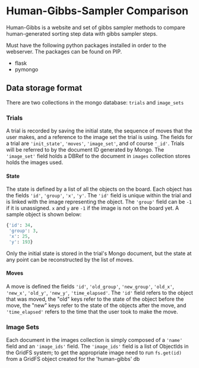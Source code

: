 # Human-Gibbs-Sampler Comparison

Human-Gibbs is a website and set of gibbs sampler methods to compare
human-generated sorting step data with gibbs sampler steps.

Must have the following python packages installed in order to the webserver. The
packages can be found on PIP.
* flask
* pymongo

## Data storage format
There are two collections in the mongo database: `trials` and `image_sets`

### Trials

A trial is recorded by saving the initial state, the sequence of moves that the
user makes, and a reference to the image set the trial is using. The fields for
a trial are `'init_state'`, `'moves'`, `'image_set'`, and of course `'_id'`.
Trials will be referred to by the document ID generated by Mongo.
The `'image_set'` field holds a DBRef to the document in `images`
collection stores holds the images used.

#### State 

The state is defined by a list of all the objects on the board. Each object has
the fields `'id'`, `'group'`, `'x'`, `'y'`. The `'id'` field is unique within
the trial and is linked with the image representing the object. The `'group'`
field can be `-1` if it is unassigned. `x` and `y` are `-1` if the image is not
on the board yet. A sample object is shown below:

```python
{'id': 34,
 'group': 3,
 'x': 25,
 'y': 193}
```

Only the initial state is stored in the trial's Mongo document, but the state at
any point can be reconstructed by the list of moves.

#### Moves
A move is defined the fields `'id'`, `'old_group'`, `'new_group'`, `'old_x'`,
`'new_x'`, `'old_y'`, `'new_y'`, `'time_elapsed'`.  The `'id'` field refers to
the object that was moved, the "old" keys refer to the state of the object
before the move, the "new" keys refer to the state of the objects after the
move, and `'time_elapsed'` refers to the time that the user took to make the
move. 

### Image Sets

Each document in the images collection is simply composed of a `'name'` field
and an `'image_ids'` field. The `'image_ids'` field is a list of ObjectIds in
the GridFS system; to get the appropriate image need to run `fs.get(id)` from
a GridFS object created for the 'human-gibbs' db

